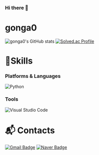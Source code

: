 ### Hi there 👋
# gonga0

![gonga0's GitHub stats](https://github-readme-stats.vercel.app/api?username=gonga0&show_icons=true&theme=dracula)
[![Solved.ac Profile](http://mazassumnida.wtf/api/v2/generate_badge?boj=tlswo1368)](https://solved.ac/tlswo1368/)
# 💪Skills
### Platforms & Languages
![Python](https://img.shields.io/badge/Python-3776AB.svg?&style=for-the-badge&logo=Python&logoColor=white)

### Tools
![Visual Studio Code](https://img.shields.io/badge/Visual%20Studio%20Code-007ACC.svg?&style=for-the-badge&logo=Visual%20Studio%20Code&logoColor=white)

 
# :mailbox_with_mail: Contacts
[![Gmail Badge](https://img.shields.io/badge/Gmail-d14836?style=flat-square&logo=Gmail&logoColor=white&link=mailto:lye1368@gmail.com)](mailto:lye1368@gmail.com)
[![Naver Badge](https://img.shields.io/badge/Naver-03C75A?style=flat-square&logo=Naver&logoColor=white&link=mailto:alskdjfhg1346@naver.com)](mailto:alskdjfhg1346@naver.com)

